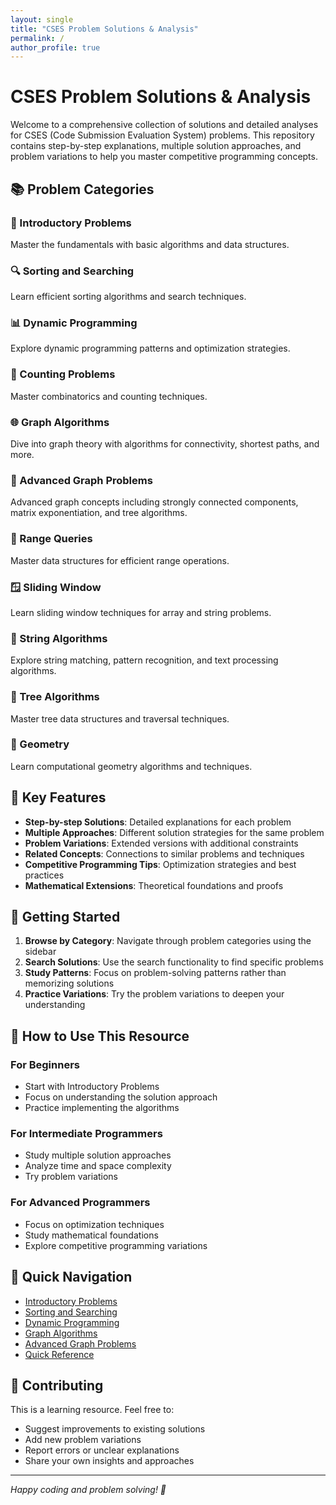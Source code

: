 ```yaml
---
layout: single
title: "CSES Problem Solutions & Analysis"
permalink: /
author_profile: true
---
```


# CSES Problem Solutions & Analysis

Welcome to a comprehensive collection of solutions and detailed analyses for CSES (Code Submission Evaluation System) problems. This repository contains step-by-step explanations, multiple solution approaches, and problem variations to help you master competitive programming concepts.

## 📚 Problem Categories

### 🧮 Introductory Problems
Master the fundamentals with basic algorithms and data structures.

### 🔍 Sorting and Searching
Learn efficient sorting algorithms and search techniques.

### 📊 Dynamic Programming
Explore dynamic programming patterns and optimization strategies.

### 🔢 Counting Problems
Master combinatorics and counting techniques.

### 🌐 Graph Algorithms
Dive into graph theory with algorithms for connectivity, shortest paths, and more.

### 🔗 Advanced Graph Problems
Advanced graph concepts including strongly connected components, matrix exponentiation, and tree algorithms.

### 📏 Range Queries
Master data structures for efficient range operations.

### 🪟 Sliding Window
Learn sliding window techniques for array and string problems.

### 🧵 String Algorithms
Explore string matching, pattern recognition, and text processing algorithms.

### 🌳 Tree Algorithms
Master tree data structures and traversal techniques.

### 📐 Geometry
Learn computational geometry algorithms and techniques.

## 🎯 Key Features

- **Step-by-step Solutions**: Detailed explanations for each problem
- **Multiple Approaches**: Different solution strategies for the same problem
- **Problem Variations**: Extended versions with additional constraints
- **Related Concepts**: Connections to similar problems and techniques
- **Competitive Programming Tips**: Optimization strategies and best practices
- **Mathematical Extensions**: Theoretical foundations and proofs

## 🚀 Getting Started

1. **Browse by Category**: Navigate through problem categories using the sidebar
2. **Search Solutions**: Use the search functionality to find specific problems
3. **Study Patterns**: Focus on problem-solving patterns rather than memorizing solutions
4. **Practice Variations**: Try the problem variations to deepen your understanding

## 📖 How to Use This Resource

### For Beginners
- Start with Introductory Problems
- Focus on understanding the solution approach
- Practice implementing the algorithms

### For Intermediate Programmers
- Study multiple solution approaches
- Analyze time and space complexity
- Try problem variations

### For Advanced Programmers
- Focus on optimization techniques
- Study mathematical foundations
- Explore competitive programming variations

## 🔗 Quick Navigation

- [Introductory Problems](/problem_soulutions/introductory_problems/)
- [Sorting and Searching](/problem_soulutions/sorting_and_searching/)
- [Dynamic Programming](/problem_soulutions/dynamic_programming/)
- [Graph Algorithms](/problem_soulutions/graph_algorithms/)
- [Advanced Graph Problems](/problem_soulutions/advanced_graph_problems/)
- [Quick Reference](/quick_reference/)

## 📝 Contributing

This is a learning resource. Feel free to:
- Suggest improvements to existing solutions
- Add new problem variations
- Report errors or unclear explanations
- Share your own insights and approaches

---

*Happy coding and problem solving! 🎉* 
